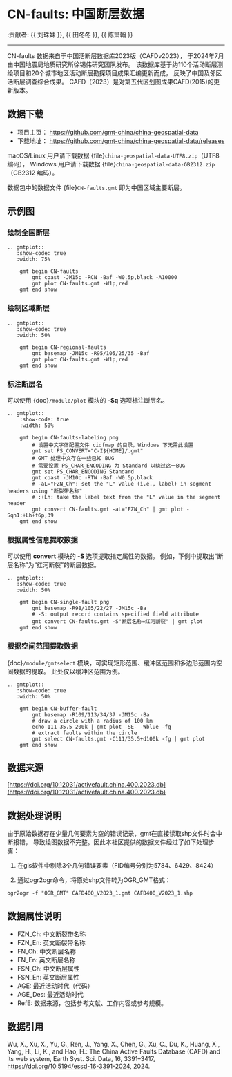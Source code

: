 # CN-faults: 中国断层数据

:贡献者: {{ 刘珠妹 }}, {{ 田冬冬 }}, {{ 陈箫翰 }}

---

CN-faults 数据来自于中国活断层数据库2023版（CAFDv2023），
于2024年7月由中国地震局地质研究所徐锡伟研究团队发布。
该数据库基于约110个活动断层测绘项目和20个城市地区活动断层勘探项目成果汇编更新而成，
反映了中国及邻区活断层调查综合成果。 CAFD（2023）是对第五代区划图成果CAFD(2015)的更新版本。

## 数据下载

- 项目主页： <https://github.com/gmt-china/china-geospatial-data>
- 下载地址： <https://github.com/gmt-china/china-geospatial-data/releases>

macOS/Linux 用户请下载数据 {file}`china-geospatial-data-UTF8.zip`（UTF8 编码），
Windows 用户请下载数据 {file}`china-geospatial-data-GB2312.zip`（GB2312 编码）。

数据包中的数据文件 {file}`CN-faults.gmt` 即为中国区域主要断层。

## 示例图

### 绘制全国断层

```{eval-rst}
.. gmtplot::
   :show-code: true
   :width: 75%

    gmt begin CN-faults
        gmt coast -JM15c -RCN -Baf -W0.5p,black -A10000
        gmt plot CN-faults.gmt -W1p,red
    gmt end show
```

### 绘制区域断层

```{eval-rst}
.. gmtplot::
   :show-code: true
   :width: 50%

    gmt begin CN-regional-faults
        gmt basemap -JM15c -R95/105/25/35 -Baf
        gmt plot CN-faults.gmt -W1p,red
    gmt end show
```

### 标注断层名

可以使用 {doc}`/module/plot` 模块的 **-Sq** 选项标注断层名。

```{eval-rst}
.. gmtplot::
    :show-code: true
    :width: 50%

    gmt begin CN-faults-labeling png
        # 设置中文字体配置文件 cidfmap 的目录，Windows 下无需此设置
        gmt set PS_CONVERT="C-I${HOME}/.gmt"
        # GMT 处理中文存在一些已知 BUG
        # 需要设置 PS_CHAR_ENCODING 为 Standard 以绕过这一BUG
        gmt set PS_CHAR_ENCODING Standard
        gmt coast -JM10c -RTW -Baf -W0.5p,black
        # -aL="FZN_Ch": set the "L" value (i.e., label) in segment headers using "断裂带名称"
        # :+Lh: take the label text from the "L" value in the segment header
        gmt convert CN-faults.gmt -aL="FZN_Ch" | gmt plot -Sqn1:+Lh+f6p,39
    gmt end show
```

### 根据属性信息提取数据

可以使用 **convert** 模块的 **-S** 选项提取指定属性的数据。
例如，下例中提取出“断层名称”为“红河断裂”的断层数据。

```{eval-rst}
.. gmtplot::
   :show-code: true
   :width: 50%

    gmt begin CN-single-fault png
        gmt basemap -R98/105/22/27 -JM15c -Ba
        # -S: output record contains specified field attribute
        gmt convert CN-faults.gmt -S"断层名称=红河断裂" | gmt plot
    gmt end show
```

### 根据空间范围提取数据

{doc}`/module/gmtselect` 模块，可实现矩形范围、缓冲区范围和多边形范围内空间数据的提取。
此处仅以缓冲区范围为例。

```{eval-rst}
.. gmtplot::
   :show-code: true
   :width: 50%

    gmt begin CN-buffer-fault
        gmt basemap -R109/113/34/37 -JM15c -Ba
        # draw a circle with a radius of 100 km
        echo 111 35.5 200k | gmt plot -SE- -Wblue -fg
        # extract faults within the circle
        gmt select CN-faults.gmt -C111/35.5+d100k -fg | gmt plot
    gmt end show
```

## 数据来源

[https://doi.org/10.12031/activefault.china.400.2023.db](https://doi.org/10.12031/activefault.china.400.2023.db)

## 数据处理说明

由于原始数据存在少量几何要素为空的错误记录，gmt在直接读取shp文件时会中断报错，
导致绘图数据不完整。因此本社区提供的数据文件经过了如下处理步骤：

1. 在gis软件中剔除3个几何错误要素（FID编号分别为5784、6429、8424）

2. 通过ogr2ogr命令，将原始shp文件转为OGR_GMT格式：

```
ogr2ogr -f "OGR_GMT" CAFD400_V2023_1.gmt CAFD400_V2023_1.shp
```

## 数据属性说明

- FZN_Ch: 中文断裂带名称  
- FZN_En: 英文断裂带名称  
- FN_Ch: 中文断层名称  
- FN_En: 英文断层名称  
- FSN_Ch: 中文断层属性
- FSN_En: 英文断层属性
- AGE: 最近活动时代（代码）  
- AGE_Des: 最近活动时代
- RefE: 数据来源，包括参考文献、工作内容或参考规模。

## 数据引用

Wu, X., Xu, X., Yu, G., Ren, J., Yang, X., Chen, G., Xu, C., Du, K., Huang, X., Yang, H., Li, K., and Hao, H.: The China Active Faults Database (CAFD) and its web system, Earth Syst. Sci. Data, 16, 3391–3417, https://doi.org/10.5194/essd-16-3391-2024, 2024.